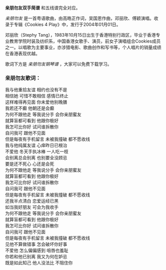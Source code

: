 

**亲朋勿友双手简谱** 和五线谱完全对应。

_亲朋勿友_ 是一首粤语歌曲，由高皓正作词，吴国恩作曲，邓丽欣、傅颖演唱。收录于专辑《Cookies 4 Play》中，发行于2004年01月01日。

邓丽欣（Stephy
Tang），1983年10月15日出生于香港特别行政区，毕业于香港专业教育学院时装及纺织系，中国香港女歌手、演员，前女子演唱组合Cookies成员之一。以唱歌为主要事业，亦涉猎电影、歌曲创作和写书等，个人唱片的销量成绩在香港表现优越。

歌词下方是 _亲朋勿友钢琴谱_ ，大家可以免费下载学习。

### 亲朋勿友歌词：

我与他重拾友谊 相约也没有不是  
相信她 可惜不敢相信 感情已终止  
这样难得再见面 你未爱他别晚膳  
我若还不癫 他朝还是会癫  
为何不跟他走 等我说分手 会你亲朋蜜友  
就算盲都可看到 他跟你极好  
我怎可比你好 试问谁拆散你  
自问我可 跟他不见面  
但是每夜有手机留言 未被我撞破 都不愿收线  
我与他纯属友谊 心痒昨日已根治  
不爱他 冬天手执冰棒 一人吃一枝  
会别离总会别离 也别要全没顾忌  
要是还不死心 心还是会死  
为何不跟他走 等我说分手 会你亲朋蜜友  
就算盲都可看到 他跟你极好  
我怎可比你好 试问谁拆散你  
自问我可 跟他不见面  
但是每夜有手机留言 未被我撞破 都不愿收线  
还我半点清白 恋爱运经已黑  
如当我好朋友 可会为我收手  
为何不跟他走 等我说分手 会你亲朋蜜友  
就算盲都可看到 他跟你极好  
我怎可比你好 试问谁拆散你  
自问我可 跟他不见面  
但是每夜有手机留言 未被我撞破 都不愿收线  
见他不算做错事 怎会破坏你好事  
不爱他 怎么偏偏感到 咀唇也羞耻  
你若和他已别离 我又为何在妒忌  
既是如此知己 他人没法比 不阻住你

